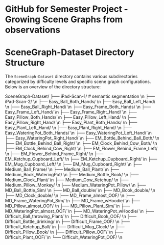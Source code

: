 # GitHub for Semester Project - Growing Scene Graphs from observations

# SceneGraph-Dataset Directory Structure

The `SceneGraph-Dataset` directory contains various subdirectories categorized by difficulty levels and specific scene graph configurations. Below is an overview of the directory structure:

SceneGraph-Dataset/
├── iPad-Scan-1/  # semantic segmentation \n
├── iPad-Scan-2/ \n
├── Easy_Ball_Both_Hands/ \n
├── Easy_Ball_Left_Hand/ \n
├── Easy_Ball_Right_Hand/ \n
├── Easy_Frame_Both_Hands/ \n
├── Easy_Frame_Left_Hand/ \n
├── Easy_Frame_Right_Hand/ \n
├── Easy_Pillow_Both_Hands/ \n
├── Easy_Pillow_Left_Hand/ \n
├── Easy_Pillow_Right_Hand/ \n
├── Easy_Plant_Both_Hands/ \n
├── Easy_Plant_Left_Hand/ \n
├── Easy_Plant_Right_Hand/ \n
├── Easy_WateringPot_Both_Hands/ \n
├── Easy_WateringPot_Left_Hand/ \n
├── Easy_WateringPot_Right_Hand/ \n
├── EM_Bottle_Behind_Ball_Both/ \n
├── EM_Bottle_Behind_Ball_Right/ \n
├── EM_Clock_Behind_Cow_Both/ \n
├── EM_Clock_Behind_Cow_Right/ \n
├── EM_Flower_Behind_Frame_Left/ \n
├── EM_Flower_Behind_Frame_Right/ \n
├── EM_Ketchup_Cupboard_Left/ \n
├── EM_Ketchup_Cupboard_Right/ \n
├── EM_Mug_Cupboard_Left/ \n
├── EM_Mug_Cupboard_Right/ \n
├── Medium_Ball_Frame/ \n
├── Medium_Ball_Plant/ \n
├── Medium_Book_WateringPot/ \n
├── Medium_Bottle_Book/ \n
├── Medium_Clock_Plant/ \n
├── Medium_Cow_Ketchup/ \n
├── Medium_Pillow_Monkey/ \n
├── Medium_WateringPot_Pillow/ \n
├── MD_Ball_Bottle_Sim/ \n
├── MD_Ball_double/ \n
├── MD_Book_double/ \n
├── MD_Clock_double/ \n
├── MD_Frame_almost_OOF/ \n
├── MD_Frame_WateringPot_Sim/ \n
├── MD_Frame_wHoodie/ \n
├── MD_Pillow_almost_OOF/ \n
├── MD_Pillow_Plant_Sim/ \n
├── MD_WateringPot_almost_OOF/ \n
├── MD_WateringPot_wHoodie/ \n
├── Difficult_Ball_throwing_Plant/ \n
├── Difficult_Book_OOF/ \n
├── Difficult_Bottle_drinking/ \n
├── Difficult_Frame_OOF/ \n
├── Difficult_Ketchup_Ball/ \n
├── Difficult_Mug_Clock/ \n
├── Difficult_Pillow_Book/ \n
├── Difficult_Pillow_OOF/ \n
├── Difficult_Plant_OOF/ \n
└── Difficult_WateringPot_OOF/ \n

